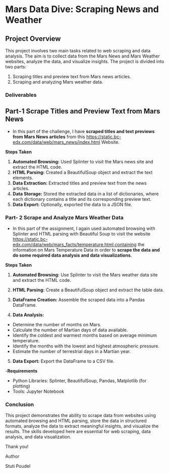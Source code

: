 # Mars Data Dive: Scraping News and Weather

## Project Overview
This project involves two main tasks related to web scraping and data analysis. The aim is to collect data from the Mars News and Mars Weather websites, analyze the data, and visualize insights. The project is divided into two parts:

1. Scraping titles and preview text from Mars news articles.
2. Scraping and analyzing Mars weather data.

### Deliverables

## Part-1 Scrape Titles and Preview Text from Mars News

- In this part of the challenge, I have **scraped titles and text previews from Mars News articles** from this https://static.bc-edx.com/data/web/mars_news/index.html Website. 

**Steps Taken**

1. **Automated Browsing:** Used Splinter to visit the Mars news site and extract the HTML code.
2. **HTML Parsing:** Created a BeautifulSoup object and extract the text elements.
3. **Data Extraction:** Extracted titles and preview text from the news articles.
4. **Data Storage:** Stored the extracted data in a list of dictionaries, where each dictionary contains a title and its corresponding preview text.
5. **Data Export:** Optionally, exported the data to a JSON file.

### Part- 2 Scrape and Analyze Mars Weather Data

- In this part of the assignment, I again used automated browsing with Splinter and HTML parsing with Beautiful Soup to visit the website https://static.bc-edx.com/data/web/mars_facts/temperature.html,containing the information on Mars Temperature Data in order to **scrape the data and do some required data analysis and data visualizations**.

**Steps Taken**

1. **Automated Browsing:** Use Splinter to visit the Mars weather data site and extract the HTML code.
2. **HTML Parsing:** Create a BeautifulSoup object and extract the table data.
3. **DataFrame Creation:** Assemble the scraped data into a Pandas DataFrame.

4. **Data Analysis:**
- Determine the number of months on Mars.
- Calculate the number of Martian days of data available.
- Identify the coldest and warmest months based on average minimum temperature.
- Identify the months with the lowest and highest atmospheric pressure.
- Estimate the number of terrestrial days in a Martian year.

5. **Data Export:** Export the DataFrame to a CSV file.

-**Requirements**
- Python Libraries: Splinter, BeautifulSoup, Pandas, Matplotlib (for plotting)
- Tools: Jupyter Notebook

### Conclusion
This project demonstrates the ability to scrape data from websites using automated browsing and HTML parsing, store the data in structured formats, analyze the data to extract meaningful insights, and visualize the results. The skills developed here are essential for web scraping, data analysis, and data visualization.

Thank you!

Author

Stuti Poudel
